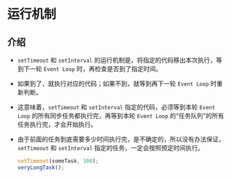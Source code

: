 # 运行机制

## 介绍

*   `setTimeout` 和 `setInterval` 的运行机制是，将指定的代码移出本次执行，等到下一轮 `Event Loop` 时，再检查是否到了指定时间。

*   如果到了，就执行对应的代码；如果不到，就等到再下一轮 `Event Loop` 时重新判断。

*   这意味着，`setTimeout` 和 `setInterval` 指定的代码，必须等到本轮 `Event Loop` 的所有同步任务都执行完，再等到本轮 `Event Loop` 的“任务队列”的所有任务执行完，才会开始执行。

*   由于前面的任务到底需要多少时间执行完，是不确定的，所以没有办法保证，`setTimeout` 和 `setInterval` 指定的任务，一定会按照预定时间执行。

    ```javascript
    setTimeout(someTask, 100);
    veryLongTask();
    ```

